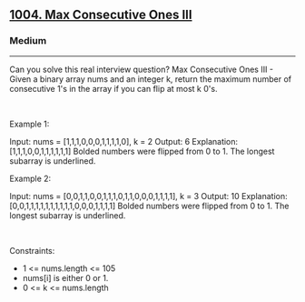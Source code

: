 <h2><a href="https://leetcode.com/problems/max-consecutive-ones-iii/">1004. Max Consecutive Ones III</a></h2><h3>Medium</h3><hr>Can you solve this real interview question? Max Consecutive Ones III - Given a binary array nums and an integer k, return the maximum number of consecutive 1's in the array if you can flip at most k 0's.

 

Example 1:


Input: nums = [1,1,1,0,0,0,1,1,1,1,0], k = 2
Output: 6
Explanation: [1,1,1,0,0,1,1,1,1,1,1]
Bolded numbers were flipped from 0 to 1. The longest subarray is underlined.

Example 2:


Input: nums = [0,0,1,1,0,0,1,1,1,0,1,1,0,0,0,1,1,1,1], k = 3
Output: 10
Explanation: [0,0,1,1,1,1,1,1,1,1,1,1,0,0,0,1,1,1,1]
Bolded numbers were flipped from 0 to 1. The longest subarray is underlined.


 

Constraints:

 * 1 <= nums.length <= 105
 * nums[i] is either 0 or 1.
 * 0 <= k <= nums.length
